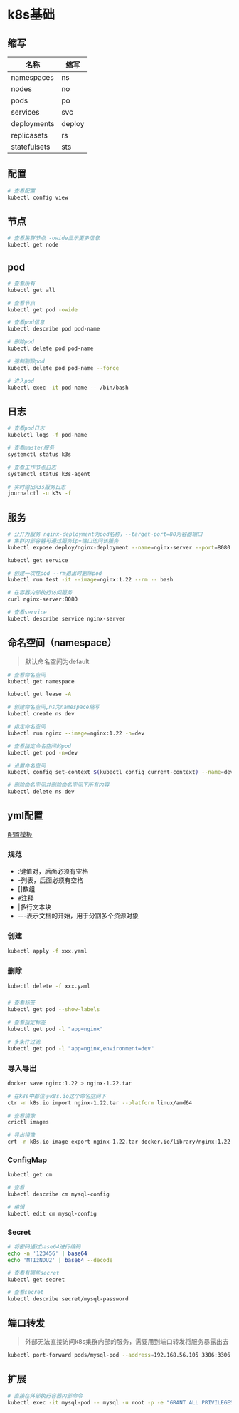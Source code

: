 # k8s基础



## 缩写

| 名称         | 缩写   |
| ------------ | ------ |
| namespaces   | ns     |
| nodes        | no     |
| pods         | po     |
| services     | svc    |
| deployments  | deploy |
| replicasets  | rs     |
| statefulsets | sts    |



## 配置

```sh
# 查看配置
kubectl config view
```



## 节点

```sh
# 查看集群节点 -owide显示更多信息
kubectl get node
```



## pod

```sh
# 查看所有
kubectl get all

# 查看节点
kubectl get pod -owide

# 查看pod信息
kubectl describe pod pod-name

# 删除pod
kubectl delete pod pod-name

# 强制删除pod
kubectl delete pod pod-name --force

# 进入pod
kubectl exec -it pod-name -- /bin/bash
```



## 日志

```sh
# 查看pod日志
kubelctl logs -f pod-name

# 查看master服务
systemctl status k3s 

# 查看工作节点日志
systemctl status k3s-agent

# 实时输出k3s服务日志
journalctl -u k3s -f
```



## 服务 

```sh
# 公开为服务 nginx-deployment为pod名称，--target-port=80为容器端口
# 集群内部容器可通过服务ip+端口访问该服务
kubectl expose deploy/nginx-deployment --name=nginx-server --port=8080 --target-port=80

kubectl get service

# 创建一次性pod --rm退出时删除pod
kubectl run test -it --image=nginx:1.22 --rm -- bash

# 在容器内部执行访问服务
curl nginx-server:8080

# 查看service
kubectl describe service nginx-server
```

## 

## 命名空间（namespace）

> 默认命名空间为default

```sh
# 查看命名空间
kubectl get namespace

kubectl get lease -A

# 创建命名空间,ns为namespace缩写
kubectl create ns dev

# 指定命名空间
kubectl run nginx --image=nginx:1.22 -n=dev

# 查看指定命名空间的pod
kubectl get pod -n=dev

# 设置命名空间
kubectl config set-context $(kubectl config current-context) --name=dev

# 删除命名空间并删除命名空间下所有内容
kubectl delete ns dev
```



## yml配置

[配置模板](https://kubernetes.io/zh-cn/docs/concepts/workloads/pods/)

### 规范

* :键值对，后面必须有空格
* -列表，后面必须有空格
* []数组
* `#`注释
* |多行文本块
* ---表示文档的开始，用于分割多个资源对象

### 创建

```sh
kubectl apply -f xxx.yaml
```

### 删除

```sh
kubectl delete -f xxx.yaml
```

### 

```sh
# 查看标签
kubectl get pod --show-labels

# 查看指定标签
kubectl get pod -l "app=nginx"

# 多条件过滤
kubectl get pod -l "app=nginx,environment=dev"
```

### 导入导出

```sh
docker save nginx:1.22 > nginx-1.22.tar

# 在k8s中都位于k8s.io这个命名空间下
ctr -n k8s.io import nginx-1.22.tar --platform linux/amd64

# 查看镜像
crictl images

# 导出镜像
crt -n k8s.io image export nginx-1.22.tar docker.io/library/nginx:1.22 --platform linux/amd64
```

### ConfigMap

```sh
kubectl get cm

# 查看
kubectl describe cm mysql-config

# 编辑
kubectl edit cm mysql-config
```

### Secret

```sh
# 将密码通过base64进行编码
echo -n '123456' | base64
echo 'MTIzNDU2' | base64 --decode

# 查看有哪些secret
kubectl get secret

# 查看secret
kubectl describe secret/mysql-password
```

## 端口转发

> 外部无法直接访问k8s集群内部的服务，需要用到端口转发将服务暴露出去

```sh
kubectl port-forward pods/mysql-pod --address=192.168.56.105 3306:3306
```

## 扩展

```sh
# 直接在外部执行容器内部命令
kubectl exec -it mysql-pod -- mysql -u root -p -e "GRANT ALL PRIVILEGES ON *.* TO 'root'@'%' IDENTIFIED BY '123456' WITH GRANT OPTION; FLUSH PRIVILEGES;"
```


